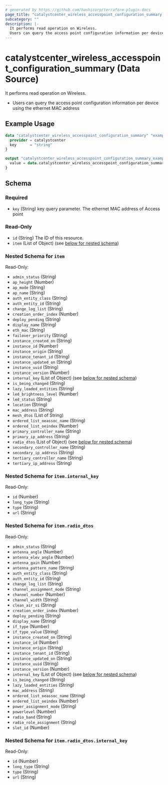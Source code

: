 ```yaml
---
# generated by https://github.com/hashicorp/terraform-plugin-docs
page_title: "catalystcenter_wireless_accesspoint_configuration_summary Data Source - terraform-provider-catalystcenter"
subcategory: ""
description: |-
  It performs read operation on Wireless.
  Users can query the access point configuration information per device using the ethernet MAC address
---
```


# catalystcenter_wireless_accesspoint_configuration_summary (Data Source)

It performs read operation on Wireless.

- Users can query the access point configuration information per device using the ethernet MAC address

## Example Usage

```terraform
data "catalystcenter_wireless_accesspoint_configuration_summary" "example" {
  provider = catalystcenter
  key      = "string"
}

output "catalystcenter_wireless_accesspoint_configuration_summary_example" {
  value = data.catalystcenter_wireless_accesspoint_configuration_summary.example.item
}
```

<!-- schema generated by tfplugindocs -->
## Schema

### Required

- `key` (String) key query parameter. The ethernet MAC address of Access point

### Read-Only

- `id` (String) The ID of this resource.
- `item` (List of Object) (see [below for nested schema](#nestedatt--item))

<a id="nestedatt--item"></a>
### Nested Schema for `item`

Read-Only:

- `admin_status` (String)
- `ap_height` (Number)
- `ap_mode` (String)
- `ap_name` (String)
- `auth_entity_class` (String)
- `auth_entity_id` (String)
- `change_log_list` (String)
- `creation_order_index` (Number)
- `deploy_pending` (String)
- `display_name` (String)
- `eth_mac` (String)
- `failover_priority` (String)
- `instance_created_on` (String)
- `instance_id` (Number)
- `instance_origin` (String)
- `instance_tenant_id` (String)
- `instance_updated_on` (String)
- `instance_uuid` (String)
- `instance_version` (Number)
- `internal_key` (List of Object) (see [below for nested schema](#nestedobjatt--item--internal_key))
- `is_being_changed` (String)
- `lazy_loaded_entities` (String)
- `led_brightness_level` (Number)
- `led_status` (String)
- `location` (String)
- `mac_address` (String)
- `mesh_dtos` (List of String)
- `ordered_list_oeassoc_name` (String)
- `ordered_list_oeindex` (Number)
- `primary_controller_name` (String)
- `primary_ip_address` (String)
- `radio_dtos` (List of Object) (see [below for nested schema](#nestedobjatt--item--radio_dtos))
- `secondary_controller_name` (String)
- `secondary_ip_address` (String)
- `tertiary_controller_name` (String)
- `tertiary_ip_address` (String)

<a id="nestedobjatt--item--internal_key"></a>
### Nested Schema for `item.internal_key`

Read-Only:

- `id` (Number)
- `long_type` (String)
- `type` (String)
- `url` (String)


<a id="nestedobjatt--item--radio_dtos"></a>
### Nested Schema for `item.radio_dtos`

Read-Only:

- `admin_status` (String)
- `antenna_angle` (Number)
- `antenna_elev_angle` (Number)
- `antenna_gain` (Number)
- `antenna_pattern_name` (String)
- `auth_entity_class` (String)
- `auth_entity_id` (String)
- `change_log_list` (String)
- `channel_assignment_mode` (String)
- `channel_number` (Number)
- `channel_width` (String)
- `clean_air_si` (String)
- `creation_order_index` (Number)
- `deploy_pending` (String)
- `display_name` (String)
- `if_type` (Number)
- `if_type_value` (String)
- `instance_created_on` (String)
- `instance_id` (Number)
- `instance_origin` (String)
- `instance_tenant_id` (String)
- `instance_updated_on` (String)
- `instance_uuid` (String)
- `instance_version` (Number)
- `internal_key` (List of Object) (see [below for nested schema](#nestedobjatt--item--radio_dtos--internal_key))
- `is_being_changed` (String)
- `lazy_loaded_entities` (String)
- `mac_address` (String)
- `ordered_list_oeassoc_name` (String)
- `ordered_list_oeindex` (Number)
- `power_assignment_mode` (String)
- `powerlevel` (Number)
- `radio_band` (String)
- `radio_role_assignment` (String)
- `slot_id` (Number)

<a id="nestedobjatt--item--radio_dtos--internal_key"></a>
### Nested Schema for `item.radio_dtos.internal_key`

Read-Only:

- `id` (Number)
- `long_type` (String)
- `type` (String)
- `url` (String)
